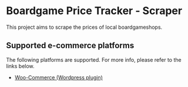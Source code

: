 # Boardgame Price Tracker - Scraper

This project aims to scrape the prices of local boardgameshops. 

## Supported e-commerce platforms

The following platforms are supported. For more info, please refer to the links below.
 
 - [Woo-Commerce (Wordpress plugin)](Docs/Platforms/WooCommerce.md)
 
